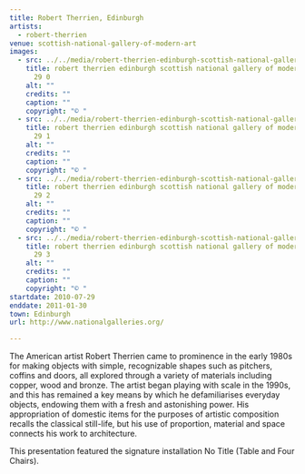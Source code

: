 ```yaml
---
title: Robert Therrien, Edinburgh
artists:
  - robert-therrien
venue: scottish-national-gallery-of-modern-art
images:
  - src: ../../media/robert-therrien-edinburgh-scottish-national-gallery-of-modern-art-2010-07-29-0.webp
    title: robert therrien edinburgh scottish national gallery of modern art 2010 07
      29 0
    alt: ""
    credits: ""
    caption: ""
    copyright: "© "
  - src: ../../media/robert-therrien-edinburgh-scottish-national-gallery-of-modern-art-2010-07-29-1.webp
    title: robert therrien edinburgh scottish national gallery of modern art 2010 07
      29 1
    alt: ""
    credits: ""
    caption: ""
    copyright: "© "
  - src: ../../media/robert-therrien-edinburgh-scottish-national-gallery-of-modern-art-2010-07-29-2.webp
    title: robert therrien edinburgh scottish national gallery of modern art 2010 07
      29 2
    alt: ""
    credits: ""
    caption: ""
    copyright: "© "
  - src: ../../media/robert-therrien-edinburgh-scottish-national-gallery-of-modern-art-2010-07-29-3.webp
    title: robert therrien edinburgh scottish national gallery of modern art 2010 07
      29 3
    alt: ""
    credits: ""
    caption: ""
    copyright: "© "
startdate: 2010-07-29
enddate: 2011-01-30
town: Edinburgh
url: http://www.nationalgalleries.org/

---
```


The American artist Robert Therrien came to prominence in the early 1980s for making objects with simple, recognizable shapes such as pitchers, coffins and doors, all explored through a variety of materials including copper, wood and bronze. The artist began playing with scale in the 1990s, and this has remained a key means by which he defamiliarises everyday objects, endowing them with a fresh and astonishing power. His appropriation of domestic items for the purposes of artistic composition recalls the classical still-life, but his use of proportion, material and space connects his work to architecture.

This presentation featured the signature installation No Title (Table and Four Chairs).